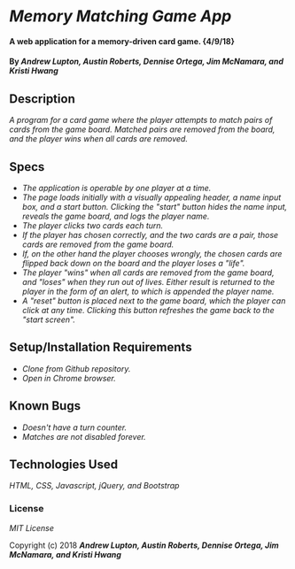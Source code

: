 # _Memory Matching Game App_

#### A web application for a memory-driven card game. {4/9/18}

#### By **_Andrew Lupton, Austin Roberts, Dennise Ortega, Jim McNamara, and Kristi Hwang_**

## Description
_A program for a card game where the player attempts to match pairs of cards from the game board. Matched pairs are removed from the board, and the player wins when all cards are removed._

## Specs
* _The application is operable by one player at a time._
* _The page loads initially with a visually appealing header, a name input box, and a start button. Clicking the "start" button hides the name input, reveals the game board, and logs the player name._
* _The player clicks two cards each turn._
* _If the player has chosen correctly, and the two cards are a pair, those cards are removed from the game board._
* _If, on the other hand the player chooses wrongly, the chosen cards are flipped back down on the board and the player loses a "life"._
* _The player "wins" when all cards are removed from the game board, and "loses" when they run out of lives. Either result is returned to the player in the form of an alert, to which is appended the player name._
* _A "reset" button is placed next to the game board, which the player can click at any time. Clicking this button refreshes the game back to the "start screen"._

## Setup/Installation Requirements

* _Clone from Github repository._
* _Open in Chrome browser._

## Known Bugs

* _Doesn't have a turn counter._
* _Matches are not disabled forever._

## Technologies Used

_HTML, CSS, Javascript, jQuery, and Bootstrap_

### License

*MIT License*

Copyright (c) 2018 **_Andrew Lupton, Austin Roberts, Dennise Ortega, Jim McNamara, and Kristi Hwang_**

